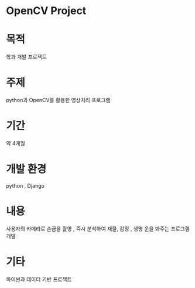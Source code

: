 # OpenCV Project  

# 목적  
  학과 개발 프로젝트
# 주제 
  python과 OpenCV를 활용한 영상처리 프로그램 
# 기간  
  약 4개월
# 개발 환경 
  python , Django
# 내용  
  사용자의 카메라로 손금을 촬영 , 즉시 분석하여 재물, 감정 , 생명 운을
  봐주는 프로그램 개발 
# 기타
  파이썬과 데이터 기반 프로젝트 